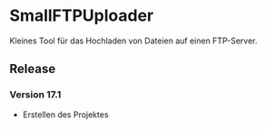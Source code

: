 # SmallFTPUploader
Kleines Tool für das Hochladen von Dateien auf einen FTP-Server.


## 



## Release
### Version 17.1
- Erstellen des Projektes

